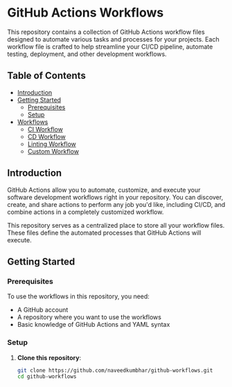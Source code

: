 # GitHub Actions Workflows

This repository contains a collection of GitHub Actions workflow files designed to automate various tasks and processes for your projects. Each workflow file is crafted to help streamline your CI/CD pipeline, automate testing, deployment, and other development workflows.

## Table of Contents

- [Introduction](#introduction)
- [Getting Started](#getting-started)
  - [Prerequisites](#prerequisites)
  - [Setup](#setup)
- [Workflows](#workflows)
  - [CI Workflow](#ci-workflow)
  - [CD Workflow](#cd-workflow)
  - [Linting Workflow](#linting-workflow)
  - [Custom Workflow](#custom-workflow)

## Introduction

GitHub Actions allow you to automate, customize, and execute your software development workflows right in your repository. You can discover, create, and share actions to perform any job you'd like, including CI/CD, and combine actions in a completely customized workflow.

This repository serves as a centralized place to store all your workflow files. These files define the automated processes that GitHub Actions will execute.

## Getting Started

### Prerequisites

To use the workflows in this repository, you need:

- A GitHub account
- A repository where you want to use the workflows
- Basic knowledge of GitHub Actions and YAML syntax

### Setup

1. **Clone this repository**:
   ```sh
   git clone https://github.com/naveedkumbhar/github-workflows.git
   cd github-workflows

